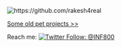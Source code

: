
<p align="left"> <img src="https://komarev.com/ghpvc/?username=rakesh4real" alt="https://github.com/rakesh4real" /></p>
<p align="left"> <a href='https://inf800.github.io/whoami/projects'>Some old pet projects >> </a> </p>
<!--img align="left" src="https://github-readme-stats.vercel.app/api/top-langs/?username=rakesh4real&layout=compact&hide=html&theme=radical" alt="Asapanna Rakesh" /-->


Reach me: 
[![Twitter Follow: @INF800](https://img.shields.io/twitter/follow/inf800?style=social)](https://twitter.com/alinf800)
